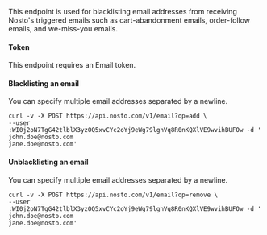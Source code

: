 This endpoint is used for blacklisting email addresses from receiving Nosto's triggered emails such as cart-abandonment emails, order-follow emails, and we-miss-you emails.

#### Token

This endpoint requires an Email token.

#### Blacklisting an email

You can specify multiple email addresses separated by a newline.

```shell
curl -v -X POST https://api.nosto.com/v1/email?op=add \
--user :WI0j2oN7TgG42tlblX3yzOQ5xvCYc2oYj9eWg79lghVq8R0nKQXlVE9wvihBUFOw -d '
john.doe@nosto.com
jane.doe@nosto.com'
```

#### Unblacklisting an email

You can specify multiple email addresses separated by a newline.

```shell
curl -v -X POST https://api.nosto.com/v1/email?op=remove \
--user :WI0j2oN7TgG42tlblX3yzOQ5xvCYc2oYj9eWg79lghVq8R0nKQXlVE9wvihBUFOw -d '
john.doe@nosto.com
jane.doe@nosto.com'
```